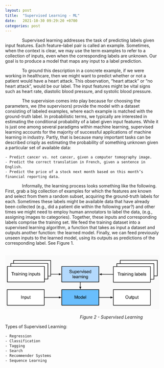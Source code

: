 ```yaml
---
layout: post
title:  "Supervised Learning - ML"
date:   2021-10-30 09:29:20 +0700
categories: post
---
```


&nbsp;&nbsp;&nbsp;&nbsp;&nbsp;&nbsp;&nbsp;&nbsp;&nbsp;&nbsp;&nbsp;&nbsp;&nbsp;
Supervised learning addresses the task of predicting labels given input features. Each feature–label pair is called an example. 
Sometimes, when the context is clear, we may use the term examples to refer to a collection of inputs, even when the corresponding 
labels are unknown. Our goal is to produce a model that maps any input to a label prediction.

&nbsp;&nbsp;&nbsp;&nbsp;&nbsp;&nbsp;&nbsp;&nbsp;&nbsp;&nbsp;&nbsp;&nbsp;&nbsp;
To ground this description in a concrete example, if we were working in healthcare, then we might want to predict whether or not 
a patient would have a heart attack. This observation, “heart attack” or “no heart attack”, would be our label. The input features 
might be vital signs such as heart rate, diastolic blood pressure, and systolic blood pressure.

&nbsp;&nbsp;&nbsp;&nbsp;&nbsp;&nbsp;&nbsp;&nbsp;&nbsp;&nbsp;&nbsp;&nbsp;&nbsp;
The supervision comes into play because for choosing the parameters, we (the supervisors) provide the model with a dataset 
consisting of labeled examples, where each example is matched with the ground-truth label. In probabilistic terms, we typically 
are interested in estimating the conditional probability of a label given input features. While it is just one among several 
paradigms within machine learning, supervised learning accounts for the majority of successful applications of machine learning 
in industry. Partly, that is because many important tasks can be described crisply as estimating the probability of something
unknown given a particular set of available data:

    - Predict cancer vs. not cancer, given a computer tomography image.
    - Predict the correct translation in French, given a sentence in English.
    - Predict the price of a stock next month based on this month’s financial reporting data.

&nbsp;&nbsp;&nbsp;&nbsp;&nbsp;&nbsp;&nbsp;&nbsp;&nbsp;&nbsp;&nbsp;&nbsp;&nbsp;
Informally, the learning process looks something like the following. First, grab a big collection of examples for which the 
features are known and select from them a random subset, acquiring the ground-truth labels for each. Sometimes these labels 
might be available data that have already been collected (e.g., did a patient die within the following year?) and other times 
we might need to employ human annotators to label the data, (e.g., assigning images to categories). Together, these inputs and 
corresponding labels comprise the training set. We feed the training dataset into a supervised learning algorithm, a function 
that takes as input a dataset and outputs another function: the learned model. Finally, we can feed previously unseen inputs
to the learned model, using its outputs as predictions of the corresponding label. See Figure 1.

 &nbsp;&nbsp;&nbsp;&nbsp;&nbsp;&nbsp;&nbsp;&nbsp;&nbsp;&nbsp;&nbsp;&nbsp;&nbsp;&nbsp;&nbsp;&nbsp;&nbsp;&nbsp; 
![supervised](../../assets/posts_images/supervised_0.png)

&nbsp;&nbsp;&nbsp;&nbsp;&nbsp;&nbsp;&nbsp;&nbsp;&nbsp;&nbsp;&nbsp;&nbsp;&nbsp;&nbsp;&nbsp;&nbsp;&nbsp;&nbsp;
&nbsp;&nbsp;&nbsp;&nbsp;&nbsp;&nbsp;&nbsp;&nbsp;&nbsp;&nbsp;&nbsp;&nbsp;&nbsp;&nbsp;&nbsp;&nbsp;&nbsp;&nbsp;
&nbsp;&nbsp;&nbsp;&nbsp;&nbsp;&nbsp;&nbsp;&nbsp;&nbsp;&nbsp;&nbsp;&nbsp;&nbsp;&nbsp;&nbsp;&nbsp;&nbsp;&nbsp;
&nbsp;&nbsp;&nbsp;&nbsp;&nbsp;*Figure 2 - Supervised Learning*

Types of Supervised Learning:

    - Regression
    - Classification
    - Tagging
    - Search
    - Recommender Systems
    - Sequence Learning

